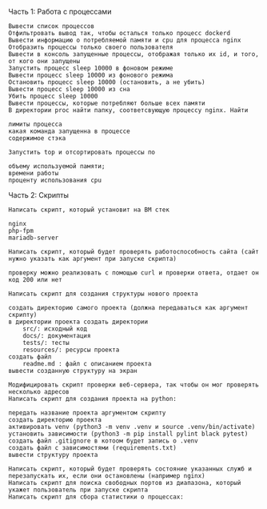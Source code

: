 Часть 1: Работа с процессами

    Вывести список процессов
    Отфильтровать вывод так, чтобы осталься только процесс dockerd
    Вывести информацию о потребляемой памяти и cpu для процесса nginx
    Отобразить процессы только своего пользователя
    Вывести в консоль запущенные процессы, отображая только их id, и того, от кого они запущены
    Запустить процесс sleep 10000 в фоновом режиме
    Вывести процесс sleep 10000 из фонового режима
    Остановить процесс sleep 10000 (остановить, а не убить)
    Вывести процесс sleep 10000 из сна
    Убить процесс sleep 10000
    Вывести процессы, которые потребляют больше всех памяти
    В директории proc найти папку, соответсвующую процессу nginx. Найти

    лимиты процесса
    какая команда запущенна в процессе
    содержимое стэка

    Запустить top и отсортировать процессы по

    объему используемой памяти;
    времени работы
    проценту использования cpu

Часть 2: Скрипты

    Написать скрипт, который установит на ВМ стек

    nginx
    php-fpm
    mariadb-server

    Написать скрипт, который будет проверять работоспособность сайта (сайт нужно указать как аргумент при запуске скрипта)

    проверку можно реализовать с помощью curl и проверки ответа, отдает он код 200 или нет

    Написать скрипт для создания структуры нового проекта

    создать директорию самого проекта (должна передаваться как аргумент скрипту)
    в директории проекта создать директории
        src/: исходный код
        docs/: документация
        tests/: тесты
        resources/: ресурсы проекта
    создать файл
        readme.md : файл с описанием проекта
    вывести созданную структуру на экран

    Модифицировать скрипт проверки веб-сервера, так чтобы он мог проверять несколько адресов
    Написать скрипт для создания проекта на python:

    передать название проекта аргументом скрипту
    создать директорию проекта
    активировать venv (python3 -m venv .venv и source .venv/bin/activate)
    установить зависимости (python3 -m pip install pylint black pytest)
    создать файл .gitignore в котоом будет запись о .venv
    создать файл с зависимостями (requirements.txt)
    вывести структуру проекта

    Написать скрипт, который будет проверять состояние указанных служб и перезапускать их, если они остановлены (например nginx)
    Написать скрипт для поиска свободных портов из диапазона, который укажет пользователь при запуске скрипта
    Написать скрипт для сбора статистики о процессах:
